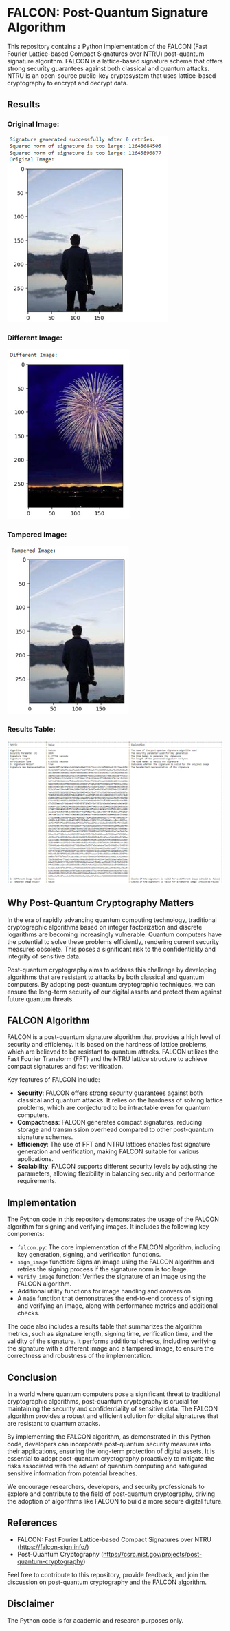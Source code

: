 # FALCON: Post-Quantum Signature Algorithm

This repository contains a Python implementation of the FALCON (Fast Fourier Lattice-based Compact Signatures over NTRU) post-quantum signature algorithm. FALCON is a lattice-based signature scheme that offers strong security guarantees against both classical and quantum attacks. NTRU is an open-source public-key cryptosystem that uses lattice-based cryptography to encrypt and decrypt data.

## Results
### Original Image:
![](https://github.com/ericyoc/post_quantum_falcon_crypto_sig_poc/blob/main/original_image.jpg)

### Different Image:
![](https://github.com/ericyoc/post_quantum_falcon_crypto_sig_poc/blob/main/diff_image.jpg)

### Tampered Image:
![](https://github.com/ericyoc/post_quantum_falcon_crypto_sig_poc/blob/main/tampered_image.jpg)

### Results Table:
![](https://github.com/ericyoc/post_quantum_falcon_crypto_sig_poc/blob/main/results_table_falcon.jpg)

## Why Post-Quantum Cryptography Matters

In the era of rapidly advancing quantum computing technology, traditional cryptographic algorithms based on integer factorization and discrete logarithms are becoming increasingly vulnerable. Quantum computers have the potential to solve these problems efficiently, rendering current security measures obsolete. This poses a significant risk to the confidentiality and integrity of sensitive data.

Post-quantum cryptography aims to address this challenge by developing algorithms that are resistant to attacks by both classical and quantum computers. By adopting post-quantum cryptographic techniques, we can ensure the long-term security of our digital assets and protect them against future quantum threats.

## FALCON Algorithm

FALCON is a post-quantum signature algorithm that provides a high level of security and efficiency. It is based on the hardness of lattice problems, which are believed to be resistant to quantum attacks. FALCON utilizes the Fast Fourier Transform (FFT) and the NTRU lattice structure to achieve compact signatures and fast verification.

Key features of FALCON include:

- **Security**: FALCON offers strong security guarantees against both classical and quantum attacks. It relies on the hardness of solving lattice problems, which are conjectured to be intractable even for quantum computers.
- **Compactness**: FALCON generates compact signatures, reducing storage and transmission overhead compared to other post-quantum signature schemes.
- **Efficiency**: The use of FFT and NTRU lattices enables fast signature generation and verification, making FALCON suitable for various applications.
- **Scalability**: FALCON supports different security levels by adjusting the parameters, allowing flexibility in balancing security and performance requirements.

## Implementation

The Python code in this repository demonstrates the usage of the FALCON algorithm for signing and verifying images. It includes the following key components:

- `falcon.py`: The core implementation of the FALCON algorithm, including key generation, signing, and verification functions.
- `sign_image` function: Signs an image using the FALCON algorithm and retries the signing process if the signature norm is too large.
- `verify_image` function: Verifies the signature of an image using the FALCON algorithm.
- Additional utility functions for image handling and conversion.
- A `main` function that demonstrates the end-to-end process of signing and verifying an image, along with performance metrics and additional checks.

The code also includes a results table that summarizes the algorithm metrics, such as signature length, signing time, verification time, and the validity of the signature. It performs additional checks, including verifying the signature with a different image and a tampered image, to ensure the correctness and robustness of the implementation.

## Conclusion

In a world where quantum computers pose a significant threat to traditional cryptographic algorithms, post-quantum cryptography is crucial for maintaining the security and confidentiality of sensitive data. The FALCON algorithm provides a robust and efficient solution for digital signatures that are resistant to quantum attacks.

By implementing the FALCON algorithm, as demonstrated in this Python code, developers can incorporate post-quantum security measures into their applications, ensuring the long-term protection of digital assets. It is essential to adopt post-quantum cryptography proactively to mitigate the risks associated with the advent of quantum computing and safeguard sensitive information from potential breaches.

We encourage researchers, developers, and security professionals to explore and contribute to the field of post-quantum cryptography, driving the adoption of algorithms like FALCON to build a more secure digital future.

## References

- FALCON: Fast Fourier Lattice-based Compact Signatures over NTRU (https://falcon-sign.info/)
- Post-Quantum Cryptography (https://csrc.nist.gov/projects/post-quantum-cryptography)

Feel free to contribute to this repository, provide feedback, and join the discussion on post-quantum cryptography and the FALCON algorithm.

## Disclaimer
The Python code is for academic and research purposes only.

